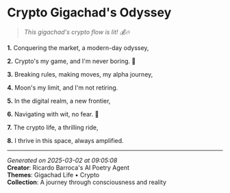 # Crypto Gigachad's Odyssey

> *This gigachad's crypto flow is lit! 💰🔥*

**1.** Conquering the market, a modern-day odyssey,


**2.** Crypto's my game, and I'm never boring. 🤑


**3.** Breaking rules, making moves, my alpha journey,


**4.** Moon's my limit, and I'm not retiring.


**5.** In the digital realm, a new frontier,


**6.** Navigating with wit, no fear. 🚀


**7.** The crypto life, a thrilling ride,


**8.** I thrive in this space, always amplified.



---

*Generated on 2025-03-02 at 09:05:08*  
**Creator**: Ricardo Barroca's AI Poetry Agent  
**Themes**: Gigachad Life • Crypto  
**Collection**: A journey through consciousness and reality